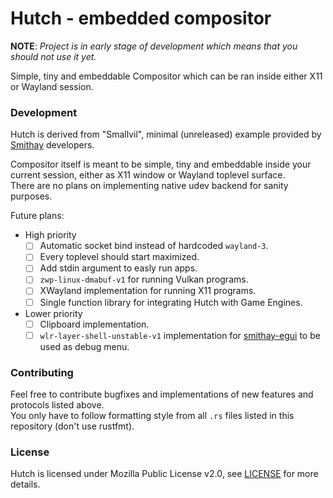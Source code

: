 # Hutch - embedded compositor

**NOTE**: _Project is in early stage of development which means that you should not use it yet._

Simple, tiny and embeddable Compositor which can be ran inside either X11 or Wayland session.

### Development
Hutch is derived from "Smallvil", minimal (unreleased) example provided by [Smithay](https://github.com/Smithay/smithay) developers.  

Compositor itself is meant to be simple, tiny and embeddable inside your current session, either as X11 window or Wayland toplevel surface.  
There are no plans on implementing native udev backend for sanity purposes.

Future plans:
  - High priority
    - [ ] Automatic socket bind instead of hardcoded `wayland-3`.
    - [ ] Every toplevel should start maximized.
    - [ ] Add stdin argument to easly run apps.
    - [ ] `zwp-linux-dmabuf-v1` for running Vulkan programs.
    - [ ] XWayland implementation for running X11 programs.
    - [ ] Single function library for integrating Hutch with Game Engines.

  - Lower priority
    - [ ] Clipboard implementation.
    - [ ] `wlr-layer-shell-unstable-v1` implementation for [smithay-egui](https://github.com/Smithay/smithay-egui) to be used as debug menu.

### Contributing
Feel free to contribute bugfixes and implementations of new features and protocols listed above.  
You only have to follow formatting style from all `.rs` files listed in this repository (don't use rustfmt).

### License
Hutch is licensed under Mozilla Public License v2.0, see [LICENSE](LICENSE) for more details.
